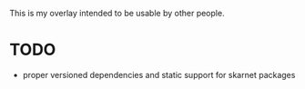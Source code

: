This is my overlay intended to be usable by other people.

# TODO
* proper versioned dependencies and static support for skarnet packages
